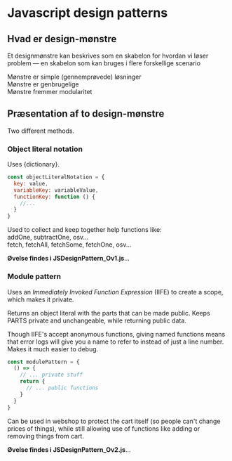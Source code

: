 # Javascript design patterns


## Hvad er design-mønstre
Et designmønstre kan beskrives som en skabelon for hvordan vi løser problem — en skabelon som kan bruges i flere forskellige scenario

Mønstre er simple (gennemprøvede) løsninger\
Mønstre er genbrugelige\
Mønstre fremmer modularitet





## Præsentation af to design-mønstre
Two different methods.


### Object literal notation
Uses {dictionary}.
```Javascript
const objectLiteralNotation = {
  key: value,
  variableKey: variableValue,
  functionKey: function () {
    //...
  }
}
```
Used to collect and keep together help functions like:\
addOne, subtractOne, osv...\
fetch, fetchAll, fetchSome, fetchOne, osv...

**Øvelse findes i JSDesignPattern_Ov1.js**...


### Module pattern
Uses an *Immediately Invoked Function Expression* (IIFE) to create a scope, which makes it private.

Returns an object literal with the parts that can be made public. Keeps PARTS private and unchangeable, while returning public data.

Though IIFE's accept anonymous functions, giving named functions means that error logs will give you a name to refer to instead of just a line number. Makes it much easier to debug.

```Javascript
const modulePattern = {
  () => {
    // ... private stuff
    return {
      // ... public functions
    }
  }
}
```

Can be used in webshop to protect the cart itself (so people can't change prices of things), while still allowing use of functions like adding or removing things from cart.

**Øvelse findes i JSDesignPattern_Ov2.js**...
